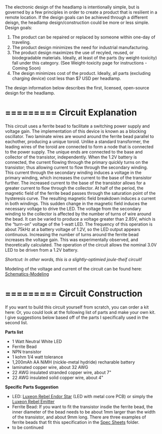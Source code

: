 The electronic design of the headlamp is intentionally simple, but is governed by a few principles in order to create a product that is resilient in a remote location. 
If the design goals can be achieved through a different deisgn, the headlamp design/construction could be more 
or less simple.  Design goals: 
1. The product can be repaired or replaced by someone within one-day of traveling. 
2. The product design minimizes the need for industrial manufacturing. 
3. The product design maximizes the use of recyled, reused, or biodegradable materials. Ideally, at least of the parts (by weight-toxicity) fall under this category. (See Weight-toxicity page for instructions - Coming Soon)  
4. The design minimizes cost of the product. Ideally, all parts (excluding charging device) cost less than $7 USD per headlamp.

The design information below describes the first, licensed, open-source design for the headlamp. 

=========
Circuit Explanation
=========
This circuit uses a ferrite bead to facilitate a switching power supply and voltage gain. The implementation of this
device is known as a blocking oscillator. Two laminate wires are wound around the ferrite bead parallel to eachother,
producing a unique toroid. Unlike a standard transformer, the leading wires of the toroid are connected to form a
node that is connected to the power supply. The unique ends are connected to the base and collector of the 
transistor, independently. When the 1.2V battery is connected, the current flowing through the primary quickly turns on the transistor; thus allowing current to flow through the secondary winding. This current through the secondary
winding induces a voltage in the primary winding, which increases the current to the base of the transistor further.
The increased current to the base of the transistor allows for a greater current to flow through the collector. At
half of the period, the magnetic field of the ferrite bead passes through the saturation point of the hysteresis
curve. The resulting magnetic field breakdown induces a current in both windings. This sudden change in the magnetic
field induces the necessary voltage to drive the LED. The voltage from the secondary winding to the collector is
affected by the number of turns of wire around the bead. It can be varied to produce a voltage greater than 2.85V,
which is the “turn-on” voltage of the 1-watt LED. The frequency of this operation is about 75kHz at a battery voltage
of 1.2V, so the LED output appears continuous. Increasing the number of turns around the ferrite bead increases the
voltage gain. This was experimentally observed, and theoretically calculated. The operation of the circuit allows the
nominal 3.0V LED to be driven from a 1.2V battery. 

*Shortcut: In other words, this is a slightly-optimied joule-theif circuit!*

Modeling of the voltage and current of the circuit can be found here: 
[Schematics-Modeling](https://github.com/SmallTomatoes/Headlamp/tree/master/Schematics-Modeling)

=========
Circuit Construction
=========
If you want to build this circuit yourself from scratch, you can order a kit here:
Or, you could look at the following list of parts and make your own kit. I give suggestions below based off of the parts I specifically used in the second list. 

**Parts list**
- 1 Watt Neutral White LED 
- Ferrite Bead 
- NPN transistor 
- 1 kohm 1/4 watt tolerance
- 1,200mAh AA NiMH (nickle-metal hydride) recharable battery
- laminated copper wire, about 32 AWG
- 22 AWG insulated stranded copper wire, about 7"
- 22 AWG insulated solid copper wire, about 4"

**Specific Parts Suggestion**
- LED: [Luxeon Rebel Endor Star](http://www.ledsupply.com/leds/luxeon-rebel-endor-star-1-up-neutral-white-high-power-led) (LED with metal core PCB) or simply the [Luxeon Rebel Emitter](http://www.ledsupply.com/leds/luxeon-rebel-emitter-neutral-white-4000k)
- Ferrite Bead: If you want to fit the transistor insdie the ferrite bead, the inner diameter of the bead needs to be about 1mm larger than the width of the transistor, and about 9mm long. There are three examples of ferrite beads that fit this specification in the [Spec Sheets](https://github.com/SmallTomatoes/Headlamp/tree/master/Spec%20Sheets) folder. 
- to be continued
